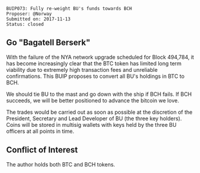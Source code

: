     BUIP073: Fully re-weight BU's funds towards BCH
    Proposer: @Norway
    Submitted on: 2017-11-13
    Status: closed

Go "Bagatell Berserk"
---------------------

With the failure of the NYA network upgrade scheduled for Block 494,784,
it has become increasingly clear that the BTC token has limited long
term viability due to extremely high transaction fees and unreliable
confirmations. This BUIP proposes to convert all BU's holdings in BTC to
BCH.

We should tie BU to the mast and go down with the ship if BCH fails. If
BCH succeeds, we will be better positioned to advance the bitcoin we
love.

The trades would be carried out as soon as possible at the discretion of
the President, Secretary and Lead Developer of BU (the three key
holders). Coins will be stored in multisig wallets with keys held by the
three BU officers at all points in time.

Conflict of Interest
--------------------

The author holds both BTC and BCH tokens.
